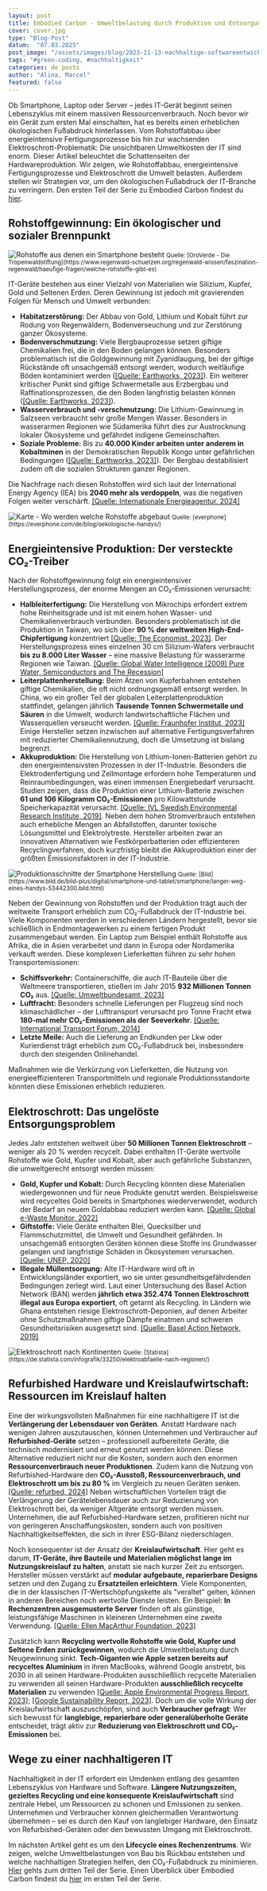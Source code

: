 ```yaml
---
layout: post
title: Embodied Carbon - Umweltbelastung durch Produktion und Entsorgung von Hardware
cover: cover.jpg
type: "Blog-Post"
datum:  "07.03.2025"
post_image: "/assets/images/blog/2023-11-13-nachhaltige-softwareentwicklung.jpg"
tags: "#green-coding, #nachhaltigkeit"
categories: de posts
author: "Alina, Marcel"
featured: false
---
```


Ob Smartphone, Laptop oder Server – jedes IT-Gerät beginnt seinen Lebenszyklus mit einem massiven Ressourcenverbrauch. Noch bevor wir ein Gerät zum ersten Mal einschalten, hat es bereits einen erheblichen ökologischen Fußabdruck hinterlassen. Vom Rohstoffabbau über energieintensive Fertigungsprozesse bis hin zur wachsenden Elektroschrott-Problematik: Die unsichtbaren Umweltkosten der IT sind enorm. Dieser Artikel beleuchtet die Schattenseiten der Hardwareproduktion. Wir zeigen, wie Rohstoffabbau, energieintensive Fertigungsprozesse und Elektroschrott die Umwelt belasten. Außerdem stellen wir Strategien vor, um den ökologischen Fußabdruck der IT-Branche zu verringern. Den ersten Teil der Serie zu Embodied Carbon findest du [hier](https://mehrwert.tech/embodied-carbon-1).

## **Rohstoffgewinnung: Ein ökologischer und sozialer Brennpunkt**

<img class="img-fluid w-100" src="/assets/images/blog/smartphone_resources.jpg" alt="Rohstoffe aus denen ein Smartphone besteht">
<small>Quelle: [OroVerde - Die Tropenwaldstiftung](https://www.regenwald-schuetzen.org/regenwald-wissen/faszination-regenwald/haeufige-fragen/welche-rohstoffe-gibt-es)</small>


IT-Geräte bestehen aus einer Vielzahl von Materialien wie Silizium, Kupfer, Gold und Seltenen Erden. Deren Gewinnung ist jedoch mit gravierenden Folgen für Mensch und Umwelt verbunden:

<ul>
  <li><b>Habitatzerstörung:</b> Der Abbau von Gold, Lithium und Kobalt führt zur Rodung von Regenwäldern, Bodenverseuchung und zur Zerstörung ganzer Ökosysteme.</li>
  <li><b>Bodenverschmutzung:</b> Viele Bergbauprozesse setzen giftige Chemikalien frei, die in den Boden gelangen können. Besonders problematisch ist die Goldgewinnung mit Zyanidlaugung, bei der giftige Rückstände oft unsachgemäß entsorgt werden, wodurch weitläufige Böden kontaminiert werden (<a href="https://earthworks.org/wp-content/uploads/2025/01/Earthworks-Annual-Report-2023.pdf">[Quelle: Earthworks, 2023]</a>). Ein weiterer kritischer Punkt sind giftige Schwermetalle aus Erzbergbau und Raffinationsprozessen, die den Boden langfristig belasten können (<a href="https://earthworks.org/wp-content/uploads/2025/01/Earthworks-Annual-Report-2023.pdf">[Quelle: Earthworks, 2023]</a>).</li>
  <li><b>Wasserverbrauch und -verschmutzung:</b> Die Lithium-Gewinnung in Salzseen verbraucht sehr große Mengen Wasser. Besonders in wasserarmen Regionen wie Südamerika führt dies zur Austrocknung lokaler Ökosysteme und gefährdet indigene Gemeinschaften.</li>
  <li><b>Soziale Probleme:</b> Bis zu <b>40.000 Kinder arbeiten unter anderem in Kobaltminen</b> in der Demokratischen Republik Kongo unter gefährlichen Bedingungen (<a href="https://earthworks.org/wp-content/uploads/2025/01/Earthworks-Annual-Report-2023.pdf">[Quelle: Earthworks, 2023]</a>). Der Bergbau destabilisiert zudem oft die sozialen Strukturen ganzer Regionen.</li>
</ul>

Die Nachfrage nach diesen Rohstoffen wird sich laut der International Energy Agency (IEA) bis **2040 mehr als verdoppeln**, was die negativen Folgen weiter verschärft. [[Quelle: Internationale Energieagentur, 2024]](https://www.iea.org/news/sharp-declines-in-critical-mineral-prices-mask-risks-of-future-supply-strains-as-energy-transitions-advance)

<img class="img-fluid w-100" src="/assets/images/blog/Smartphone_resources_map.jpg" alt="Karte - Wo werden welche Rohstoffe abgebaut">
<small>Quelle: [everphone](https://everphone.com/de/blog/oekologische-handys/)</small>

## **Energieintensive Produktion: Der versteckte CO₂-Treiber**

Nach der Rohstoffgewinnung folgt ein energieintensiver Herstellungsprozess, der enorme Mengen an CO₂-Emissionen verursacht:

<ul>
<li><b>Halbleiterfertigung:</b> Die Herstellung von Mikrochips erfordert extrem hohe Reinheitsgrade und ist mit einem hohen Wasser- und Chemikalienverbrauch verbunden. Besonders problematisch ist die Produktion in Taiwan, wo sich über <b>90 % der weltweiten High-End-Chipfertigung</b> konzentriert <a href="https://www.economist.com/special-report/2023/03/06/taiwans-dominance-of-the-chip-industry-makes-it-more-important">[Quelle: The Economist, 2023]</a>. Der Herstellungsprozess eines einzelnen 30 cm Silizium-Wafers verbraucht <b>bis zu 8.000 Liter Wasser</b> – eine massive Belastung für wasserarme Regionen wie Taiwan. <a href="https://www.globalwaterintel.com">[Quelle: Global Water Intelligence (2009) Pure Water, Semiconductors and The Recession]</a></li>
<li><b>Leiterplattenherstellung:</b> Beim Ätzen von Kupferbahnen entstehen giftige Chemikalien, die oft nicht ordnungsgemäß entsorgt werden. In China, wo ein großer Teil der globalen Leiterplattenproduktion stattfindet, gelangen jährlich <b>Tausende Tonnen Schwermetalle und Säuren</b> in die Umwelt, wodurch landwirtschaftliche Flächen und Wasserquellen verseucht werden. <a href="https://www.fraunhofer-zukunftsfabrik.de/?p=4256">[Quelle: Fraunhofer Institut, 2023]</a> Einige Hersteller setzen inzwischen auf alternative Fertigungsverfahren mit reduzierter Chemikaliennutzung, doch die Umsetzung ist bislang begrenzt.</li>
<li><b>Akkuproduktion:</b> Die Herstellung von Lithium-Ionen-Batterien gehört zu den energieintensivsten Prozessen in der IT-Industrie. Besonders die Elektrodenfertigung und Zellmontage erfordern hohe Temperaturen und Reinraumbedingungen, was einen immensen Energiebedarf verursacht. Studien zeigen, dass die Produktion einer Lithium-Batterie zwischen <b>61 und 106 Kilogramm CO₂-Emissionen</b> pro Kilowattstunde Speicherkapazität verursacht. <a href="https://ivl.diva-portal.org/smash/get/diva2:1549551/FULLTEXT01.pdf">[Quelle: IVL Swedish Environmental Research Institute, 2019]</a>. Neben dem hohen Stromverbrauch entstehen auch erhebliche Mengen an Abfallstoffen, darunter toxische Lösungsmittel und Elektrolytreste. Hersteller arbeiten zwar an innovativen Alternativen wie Festkörperbatterien oder effizienteren Recyclingverfahren, doch kurzfristig bleibt die Akkuproduktion einer der größten Emissionsfaktoren in der IT-Industrie.</li>
</ul>

<img class="img-fluid w-100" src="/assets/images/blog/smartphone_supply_chain.png" alt="Produktionsschnitte der Smartphone Herstellung">
<small>Quelle: [Bild](https://www.bild.de/bild-plus/digital/smartphone-und-tablet/smartphone/langer-weg-eines-handys-53442300.bild.html)</small>

Neben der Gewinnung von Rohstoffen und der Produktion trägt auch der weltweite Transport erheblich zum CO₂-Fußabdruck der IT-Industrie bei. Viele Komponenten werden in verschiedenen Ländern hergestellt, bevor sie schließlich in Endmontagewerken zu einem fertigen Produkt zusammengebaut werden. Ein Laptop zum Beispiel enthält Rohstoffe aus Afrika, die in Asien verarbeitet und dann in Europa oder Nordamerika verkauft werden. Diese komplexen Lieferketten führen zu sehr hohen Transportemissionen:

<ul>
<li><b>Schiffsverkehr:</b> Containerschiffe, die auch IT-Bauteile über die Weltmeere transportieren, stießen im Jahr 2015 <b>932 Millionen Tonnen CO₂</b> aus. <a href="https://www.umweltbundesamt.de/themen/wasser/gewaesser/meere/nutzung-belastungen/schifffahrt#fakten-zur-seeschifffahrt-und-zu-ihren-auswirkungen-auf-die-umwelt">[Quelle: Umweltbundesamt, 2023]</a></li>
<li><b>Luftfracht:</b> Besonders schnelle Lieferungen per Flugzeug sind noch klimaschädlicher – der Lufttransport verursacht pro Tonne Fracht etwa <b>180-mal mehr CO₂-Emissionen als der Seeverkehr</b>. <a href="https://www.itf-oecd.org/sites/default/files/docs/dp201421.pdf">[Quelle: International Transport Forum, 2014]</a></li>
<li><b>Letzte Meile:</b> Auch die Lieferung an Endkunden per Lkw oder Kurierdienst trägt erheblich zum CO₂-Fußabdruck bei, insbesondere durch den steigenden Onlinehandel.</li>
</ul>

Maßnahmen wie die Verkürzung von Lieferketten, die Nutzung von energieeffizienteren Transportmitteln und regionale Produktionsstandorte könnten diese Emissionen erheblich reduzieren.

## **Elektroschrott: Das ungelöste Entsorgungsproblem**

Jedes Jahr entstehen weltweit über **50 Millionen Tonnen Elektroschrott** – weniger als 20 % werden recycelt. Dabei enthalten IT-Geräte wertvolle Rohstoffe wie Gold, Kupfer und Kobalt, aber auch gefährliche Substanzen, die umweltgerecht entsorgt werden müssen:

<ul>
<li><b>Gold, Kupfer und Kobalt:</b> Durch Recycling könnten diese Materialien wiedergewonnen und für neue Produkte genutzt werden. Beispielsweise wird recyceltes Gold bereits in Smartphones wiederverwendet, wodurch der Bedarf an neuem Goldabbau reduziert werden kann. <a href="https://globalewastemonitor.org/">[Quelle: Global e-Waste Monitor, 2022]</a></li>
<li><b>Giftstoffe:</b> Viele Geräte enthalten Blei, Quecksilber und Flammschutzmittel, die Umwelt und Gesundheit gefährden. In unsachgemäß entsorgten Geräten können diese Stoffe ins Grundwasser gelangen und langfristige Schäden in Ökosystemen verursachen. <a href="https://wedocs.unep.org/xmlui/bitstream/handle/20.500.11822/35364/CoCL.pdf">[Quelle: UNEP, 2020]</a></li>
<li><b>Illegale Müllentsorgung:</b> Alte IT-Hardware wird oft in Entwicklungsländer exportiert, wo sie unter gesundheitsgefährdenden Bedingungen zerlegt wird. Laut einer Untersuchung des Basel Action Network (BAN) werden <b>jährlich etwa 352.474 Tonnen Elektroschrott illegal aus Europa exportiert</b>, oft getarnt als Recycling. In Ländern wie Ghana entstehen riesige Elektroschrott-Deponien, auf denen Arbeiter ohne Schutzmaßnahmen giftige Dämpfe einatmen und schweren Gesundheitsrisiken ausgesetzt sind. <a href="https://wiki.ban.org/images/f/f4/Holes_in_the_Circular_Economy-_WEEE_Leakage_from_Europe.pdf">[Quelle: Basel Action Network, 2019]</a></li>
</ul>


<img class="img-fluid w-100" src="/assets/images/blog/elektroschrott_recycling.jpeg" alt="Elektroschrott nach Kontinenten">
<small>Quelle: [Statista](https://de.statista.com/infografik/33250/elektroabfaelle-nach-regionen/)</small>

## **Refurbished Hardware und Kreislaufwirtschaft: Ressourcen im Kreislauf halten**

Eine der wirkungsvollsten Maßnahmen für eine nachhaltigere IT ist die **Verlängerung der Lebensdauer von Geräten**. Anstatt Hardware nach wenigen Jahren auszutauschen, können Unternehmen und Verbraucher auf **Refurbished-Geräte** setzen – professionell aufbereitete Geräte, die technisch modernisiert und erneut genutzt werden können. Diese Alternative reduziert nicht nur die Kosten, sondern auch den enormen **Ressourcenverbrauch neuer Produktionen**. Zudem kann die Nutzung von Refurbished-Hardware den **CO₂-Ausstoß, Ressourcenverbrauch, und Elektroschrott um bis zu 80 %** im Vergleich zu neuen Geräten senken. [[Quelle: refurbed, 2024]](https://www.refurbed.de/a/pressrelease-refurbed-fraunhofer/) Neben wirtschaftlichen Vorteilen trägt die Verlängerung der Gerätelebensdauer auch zur Reduzierung von Elektroschrott bei, da weniger Altgeräte entsorgt werden müssen. Unternehmen, die auf Refurbished-Hardware setzen, profitieren nicht nur von geringeren Anschaffungskosten, sondern auch von positiven Nachhaltigkeitseffekten, die sich in ihrer ESG-Bilanz niederschlagen.

Noch konsequenter ist der Ansatz der **Kreislaufwirtschaft**. Hier geht es darum, **IT-Geräte, ihre Bauteile und Materialien möglichst lange im Nutzungskreislauf zu halten**, anstatt sie nach kurzer Zeit zu entsorgen. Hersteller müssen verstärkt auf **modular aufgebaute, reparierbare Designs** setzen und den Zugang zu **Ersatzteilen erleichtern**. Viele Komponenten, die in der klassischen IT-Wertschöpfungskette als "veraltet" gelten, können in anderen Bereichen noch wertvolle Dienste leisten. Ein Beispiel: **In Rechenzentren ausgemusterte Server** finden oft als günstige, leistungsfähige Maschinen in kleineren Unternehmen eine zweite Verwendung. [[Quelle: Ellen MacArthur Foundation, 2023]](https://www.ellenmacarthurfoundation.org/circular-economy-diagram)

Zusätzlich kann **Recycling wertvolle Rohstoffe wie Gold, Kupfer und Seltene Erden zurückgewinnen**, wodurch die Umweltbelastung durch Neugewinnung sinkt. **Tech-Giganten wie Apple setzen bereits auf recyceltes Aluminium** in ihren MacBooks, während Google anstrebt, bis 2030 in all seinen Hardware-Produkten ausschließlich recycelte Materialien zu verwenden  all seinen Hardware-Produkten **ausschließlich recycelte Materialien** zu verwenden [[Quelle: Apple Environmental Progress Report, 2023]](https://www.apple.com/environment/pdf/Apple_Environmental_Progress_Report_2024.pdf); [[Google Sustainability Report, 2023]](https://sustainability.google/reports/google-2023-environmental-report/). Doch um die volle Wirkung der Kreislaufwirtschaft auszuschöpfen, sind auch **Verbraucher gefragt**: Wer sich bewusst für **langlebige, reparierbare oder generalüberholte Geräte** entscheidet, trägt aktiv zur **Reduzierung von Elektroschrott und CO₂-Emissionen** bei.

## **Wege zu einer nachhaltigeren IT**

Nachhaltigkeit in der IT erfordert ein Umdenken entlang des gesamten Lebenszyklus von Hardware und Software. **Längere Nutzungszeiten, gezieltes Recycling und eine konsequente Kreislaufwirtschaft** sind zentrale Hebel, um Ressourcen zu schonen und Emissionen zu senken. Unternehmen und Verbraucher können gleichermaßen Verantwortung übernehmen – sei es durch den Kauf von langlebiger Hardware, den Einsatz von Refurbished-Geräten oder den bewussten Umgang mit Elektroschrott.

Im nächsten Artikel geht es um den **Lifecycle eines Rechenzentrums**. Wir zeigen, welche Umweltbelastungen von Bau bis Rückbau entstehen und welche nachhaltigen Strategien helfen, den CO₂-Fußabdruck zu minimieren. [Hier](https://mehrwert.tech/embodied-carbon-3) gehts zum dritten Teil der Serie. Einen Überblick über Embodied Carbon findest du [hier](https://mehrwert.tech/embodied-carbon-1) im ersten Teil der Serie. 